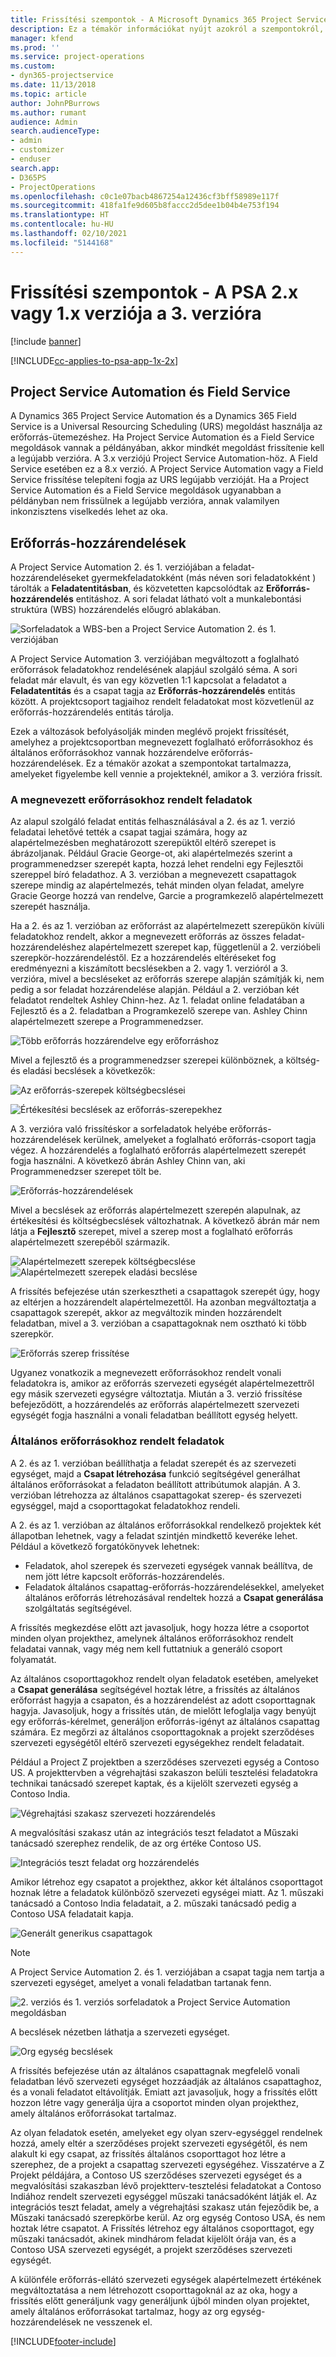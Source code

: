 ```yaml
---
title: Frissítési szempontok - A Microsoft Dynamics 365 Project Service Automation 2.x vagy 1.x verziója a 3. verzióra
description: Ez a témakör információkat nyújt azokról a szempontokról, amelyeket mérlegelnie kell, amikor a Project Service Automation 2.x vagy 1.x verziójáról a 3-as verzióra frissít.
manager: kfend
ms.prod: ''
ms.service: project-operations
ms.custom:
- dyn365-projectservice
ms.date: 11/13/2018
ms.topic: article
author: JohnPBurrows
ms.author: rumant
audience: Admin
search.audienceType:
- admin
- customizer
- enduser
search.app:
- D365PS
- ProjectOperations
ms.openlocfilehash: c0c1e07bacb4867254a12436cf3bff58989e117f
ms.sourcegitcommit: 418fa1fe9d605b8faccc2d5dee1b04b4e753f194
ms.translationtype: HT
ms.contentlocale: hu-HU
ms.lasthandoff: 02/10/2021
ms.locfileid: "5144168"
---
```

# <a name="upgrade-considerations---psa-version-2x-or-1x-to-version-3"></a>Frissítési szempontok - A PSA 2.x vagy 1.x verziója a 3. verzióra

[!include [banner](../includes/psa-now-project-operations.md)]

[!INCLUDE[cc-applies-to-psa-app-1x-2x](../includes/cc-applies-to-psa-app-1x-2x.md)]

## <a name="project-service-automation-and-field-service"></a>Project Service Automation és Field Service
A Dynamics 365 Project Service Automation és a Dynamics 365 Field Service is a Universal Resourcing Scheduling (URS) megoldást használja az erőforrás-ütemezéshez. Ha Project Service Automation és a Field Service megoldások vannak a példányában, akkor mindkét megoldást frissítenie kell a legújabb verzióra. A 3.x verziójú Project Service Automation-höz. A Field Service esetében ez a 8.x verzió. A Project Service Automation vagy a Field Service frissítése telepíteni fogja az URS legújabb verzióját. Ha a Project Service Automation és a Field Service megoldások ugyanabban a példányban nem frissülnek a legújabb verzióra, annak valamilyen inkonzisztens viselkedés lehet az oka.

## <a name="resource-assignments"></a>Erőforrás-hozzárendelések
A Project Service Automation 2. és 1. verziójában a feladat-hozzárendeléseket gyermekfeladatokként (más néven sori feladatokként ) tárolták a **Feladatentitásban**, és közvetetten kapcsolódtak az **Erőforrás-hozzárendelés** entitáshoz. A sori feladat látható volt a munkalebontási struktúra (WBS) hozzárendelés előugró ablakában.

![Sorfeladatok a WBS-ben a Project Service Automation 2. és 1. verziójában](media/upgrade-line-task-01.png)

A Project Service Automation 3. verziójában megváltozott a foglalható erőforrások feladatokhoz rendelésének alapjául szolgáló séma. A sori feladat már elavult, és van egy közvetlen 1:1 kapcsolat a feladatot a **Feladatentitás** és a csapat tagja az **Erőforrás-hozzárendelés** entitás között. A projektcsoport tagjaihoz rendelt feladatokat most közvetlenül az erőforrás-hozzárendelés entitás tárolja.  

Ezek a változások befolyásolják minden meglévő projekt frissítését, amelyhez a projektcsoportban megnevezett foglalható erőforrásokhoz és általános erőforrásokhoz vannak hozzárendelve erőforrás-hozzárendelések. Ez a témakör azokat a szempontokat tartalmazza, amelyeket figyelembe kell vennie a projekteknél, amikor a 3. verzióra frissít. 

### <a name="tasks-assigned-to-named-resources"></a>A megnevezett erőforrásokhoz rendelt feladatok
Az alapul szolgáló feladat entitás felhasználásával a 2. és az 1. verzió feladatai lehetővé tették a csapat tagjai számára, hogy az alapértelmezésben meghatározott szerepüktől eltérő szerepet is ábrázoljanak. Például Gracie George-ot, aki alapértelmezés szerint a programmenedzser szerepét kapta, hozzá lehet rendelni egy Fejlesztői szereppel bíró feladathoz. A 3. verzióban a megnevezett csapattagok szerepe mindig az alapértelmezés, tehát minden olyan feladat, amelyre Gracie George hozzá van rendelve, Garcie a programkezelő alapértelmezett szerepét használja.

Ha a 2. és az 1. verzióban az erőforrást az alapértelmezett szerepükön kívüli feladatokhoz rendelt, akkor a megnevezett erőforrás az összes feladat-hozzárendeléshez alapértelmezett szerepet kap, függetlenül a 2. verzióbeli szerepkör-hozzárendeléstől. Ez a hozzárendelés eltéréseket fog eredményezni a kiszámított becslésekben a 2. vagy 1. verzióról a 3. verzióra, mivel a becsléseket az erőforrás szerepe alapján számítják ki, nem pedig a sor feladat hozzárendelése alapján. Például a 2. verzióban két feladatot rendeltek Ashley Chinn-hez. Az 1. feladat online feladatában a Fejlesztő és a 2. feladatban a Programkezelő szerepe van. Ashley Chinn alapértelmezett szerepe a Programmenedzser.

![Több erőforrás hozzárendelve egy erőforráshoz](media/upgrade-multiple-roles-02.png)

Mivel a fejlesztő és a programmenedzser szerepei különböznek, a költség- és eladási becslések a következők:

![Az erőforrás-szerepek költségbecslései](media/upggrade-cost-estimates-03.png)

![Értékesítési becslések az erőforrás-szerepekhez](media/upgrade-sales-estimates-04.png)

A 3. verzióra való frissítéskor a sorfeladatok helyébe erőforrás-hozzárendelések kerülnek, amelyeket a foglalható erőforrás-csoport tagja végez. A hozzárendelés a foglalható erőforrás alapértelmezett szerepét fogja használni. A következő ábrán Ashley Chinn van, aki Programmenedzser szerepet tölt be.

![Erőforrás-hozzárendelések](media/resource-assignment-v2-05.png)

Mivel a becslések az erőforrás alapértelmezett szerepén alapulnak, az értékesítési és költségbecslések változhatnak. A következő ábrán már nem látja a **Fejlesztő** szerepet, mivel a szerep most a foglalható erőforrás alapértelmezett szerepéből származik.

![Alapértelmezett szerepek költségbecslése](media/resource-assignment-cost-estimate-06.png)
![Alapértelmezett szerepek eladási becslése](media/resource-assignment-sales-estimate-07.png)

A frissítés befejezése után szerkesztheti a csapattagok szerepét úgy, hogy az eltérjen a hozzárendelt alapértelmezettől. Ha azonban megváltoztatja a csapattagok szerepét, akkor az megváltozik minden hozzárendelt feladatban, mivel a 3. verzióban a csapattagoknak nem osztható ki több szerepkör.

![Erőforrás szerep frissítése](media/resource-role-assignment-08.png)

Ugyanez vonatkozik a megnevezett erőforrásokhoz rendelt vonali feladatokra is, amikor az erőforrás szervezeti egységét alapértelmezettről egy másik szervezeti egységre változtatja. Miután a 3. verzió frissítése befejeződött, a hozzárendelés az erőforrás alapértelmezett szervezeti egységét fogja használni a vonali feladatban beállított egység helyett.

### <a name="tasks-assigned-to-generic-resources"></a>Általános erőforrásokhoz rendelt feladatok
A 2. és az 1. verzióban beállíthatja a feladat szerepét és az szervezeti egységet, majd a **Csapat létrehozása** funkció segítségével generálhat általános erőforrásokat a feladaton beállított attribútumok alapján. A 3. verzióban létrehozza az általános csapattagokat szerep- és szervezeti egységgel, majd a csoporttagokat feladatokhoz rendeli.

A 2. és az 1. verzióban az általános erőforrásokkal rendelkező projektek két állapotban lehetnek, vagy a feladat szintjén mindkettő keveréke lehet. Például a következő forgatókönyvek lehetnek:

- Feladatok, ahol szerepek és szervezeti egységek vannak beállítva, de nem jött létre kapcsolt erőforrás-hozzárendelés.
- Feladatok általános csapattag-erőforrás-hozzárendelésekkel, amelyeket általános erőforrás létrehozásával rendeltek hozzá a **Csapat generálása** szolgáltatás segítségével.

A frissítés megkezdése előtt azt javasoljuk, hogy hozza létre a csoportot minden olyan projekthez, amelynek általános erőforrásokhoz rendelt feladatai vannak, vagy még nem kell futtatniuk a generáló csoport folyamatát.

Az általános csoporttagokhoz rendelt olyan feladatok esetében, amelyeket a **Csapat generálása** segítségével hoztak létre, a frissítés az általános erőforrást hagyja a csapaton, és a hozzárendelést az adott csoporttagnak hagyja. Javasoljuk, hogy a frissítés után, de mielőtt lefoglalja vagy benyújt egy erőforrás-kérelmet, generáljon erőforrás-igényt az általános csapattag számára. Ez megőrzi az általános csoporttagoknak a projekt szerződéses szervezeti egységétől eltérő szervezeti egységekhez rendelt feladatait.

Például a Project Z projektben a szerződéses szervezeti egység a Contoso US. A projekttervben a végrehajtási szakaszon belüli tesztelési feladatokra technikai tanácsadó szerepet kaptak, és a kijelölt szervezeti egység a Contoso India.

![Végrehajtási szakasz szervezeti hozzárendelés](media/org-unit-assignment-09.png)

A megvalósítási szakasz után az integrációs teszt feladatot a Műszaki tanácsadó szerephez rendelik, de az org értéke Contoso US.  

![Integrációs teszt feladat org hozzárendelés](media/org-unit-generate-team-10.png)

Amikor létrehoz egy csapatot a projekthez, akkor két általános csoporttagot hoznak létre a feladatok különböző szervezeti egységei miatt. Az 1. műszaki tanácsadó a Contoso India feladatait, a 2. műszaki tanácsadó pedig a Contoso USA feladatait kapja.  

![Generált generikus csapattagok](media/org-unit-assignments-multiple-resources-11.png)

> [!NOTE]
> A Project Service Automation 2. és 1. verziójában a csapat tagja nem tartja a szervezeti egységet, amelyet a vonali feladatban tartanak fenn.

![2. verziós és 1. verziós sorfeladatok a Project Service Automation megoldásban](media/line-tasks-12.png)

A becslések nézetben láthatja a szervezeti egységet. 

![Org egység becslések](media/org-unit-estimates-view-13.png)
 
A frissítés befejezése után az általános csapattagnak megfelelő vonali feladatban lévő szervezeti egységet hozzáadják az általános csapattaghoz, és a vonali feladatot eltávolítják. Emiatt azt javasoljuk, hogy a frissítés előtt hozzon létre vagy generálja újra a csoportot minden olyan projekthez, amely általános erőforrásokat tartalmaz.

Az olyan feladatok esetén, amelyeket egy olyan szerv-egységgel rendelnek hozzá, amely eltér a szerződéses projekt szervezeti egységétől, és nem alakult ki egy csapat, az frissítés általános csoporttagot hoz létre a szerephez, de a projekt a csapattag szervezeti egységéhez. Visszatérve a Z Projekt példájára, a Contoso US szerződéses szervezeti egységet és a megvalósítási szakaszban lévő projektterv-tesztelési feladatokat a Contoso Indiához rendelt szervezeti egységgel műszaki tanácsadóként látják el. Az integrációs teszt feladat, amely a végrehajtási szakasz után fejeződik be, a Műszaki tanácsadó szerepkörbe kerül. Az org egység Contoso USA, és nem hoztak létre csapatot. A Frissítés létrehoz egy általános csoporttagot, egy műszaki tanácsadót, akinek mindhárom feladat kijelölt órája van, és a Contoso USA szervezeti egységét, a projekt szerződéses szervezeti egységét.   
 
A különféle erőforrás-ellátó szervezeti egységek alapértelmezett értékének megváltoztatása a nem létrehozott csoporttagoknál az az oka, hogy a frissítés előtt generáljunk vagy generáljunk újból minden olyan projektet, amely általános erőforrásokat tartalmaz, hogy az org egység-hozzárendelések ne vesszenek el.



[!INCLUDE[footer-include](../includes/footer-banner.md)]